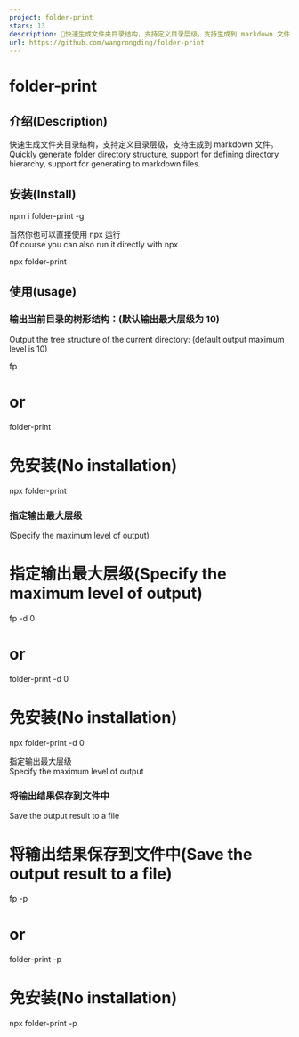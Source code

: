 ```yaml
---
project: folder-print
stars: 13
description: 🌿快速生成文件夹目录结构，支持定义目录层级，支持生成到 markdown 文件。
url: https://github.com/wangrongding/folder-print
---
```


folder-print
============

介绍(Description)
---------------

快速生成文件夹目录结构，支持定义目录层级，支持生成到 markdown 文件。  
Quickly generate folder directory structure, support for defining directory hierarchy, support for generating to markdown files.

安装(Install)
-----------

npm i folder-print -g

当然你也可以直接使用 npx 运行  
Of course you can also run it directly with npx

npx folder-print

使用(usage)
---------

### 输出当前目录的树形结构：(默认输出最大层级为 10)

Output the tree structure of the current directory: (default output maximum level is 10)

fp
# or
folder-print
# 免安装(No installation)
npx folder-print

### 指定输出最大层级

(Specify the maximum level of output)

# 指定输出最大层级(Specify the maximum level of output)
fp -d 0
# or
folder-print -d 0
# 免安装(No installation)
npx folder-print -d 0

指定输出最大层级  
Specify the maximum level of output  

### 将输出结果保存到文件中

Save the output result to a file

# 将输出结果保存到文件中(Save the output result to a file)
fp -p
# or
folder-print -p
# 免安装(No installation)
npx folder-print -p
